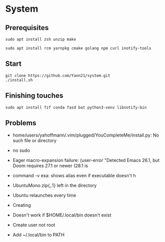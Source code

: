 # System

## Prerequisites
```{bash}
sudo apt install zsh unzip make
```

`sudo apt install rcm yarnpkg cmake golang npm curl inotify-tools`

## Start
```
git clone https://github.com/Yann21/system.git
./install.sh
```

## Finishing touches
`sudo apt install fzf conda fasd bat python3-venv libnotify-bin`


## Problems
- home/users/yahoffmann/.vim/plugged/YouCompleteMe/install.py: No such file or directory
- no sudo
- Eager macro-expansion failure: (user-error "Detected Emacs 26.1, but Doom requires 27.1 or newer (28.1 is

- command -v exa: shows alias even if executable doesn't h
- UbuntuMono.zip{,.1} left in the directory
- Ubuntu relaunches every time
- Creating
- Doesn't work if $HOME/.local/bin doesn't exist
- Create user not root
- Add ~/.local/bin to PATH